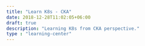 ```yaml
---
title: "Learn K8s - CKA"
date: 2018-12-28T11:02:05+06:00
draft: true
description: "Learning K8s from CKA perspective."
type : "learning-center"
---
```

